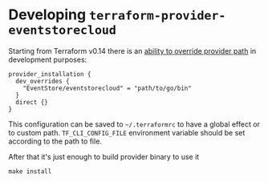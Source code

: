 # Developing `terraform-provider-eventstorecloud`

Starting from Terraform v0.14 there is an [ability to override provider path](https://www.terraform.io/docs/cli/config/config-file.html#development-overrides-for-provider-developers) in development purposes:

```
provider_installation {
  dev_overrides {
    "EventStore/eventstorecloud" = "path/to/go/bin"
  }
  direct {}
}
```

This configuration can be saved to `~/.terraformrc` to have a global effect or to custom path. `TF_CLI_CONFIG_FILE` environment variable should be set according to the path to file.

After that it's just enough to build provider binary to use it

```
make install
```
